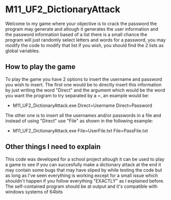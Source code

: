 # M11_UF2_DictionaryAttack
 Welcome to my game where your objective is to crack the password the program may generate and altough it generates the user information and the password information based of a list there is a small chance the program will just randomly select letters and words for a password, you may modify the code to modify that list if you wish, you should find the 2 lists as global variables.
## How to play the game
To play the game you have 2 options to insert the username and password you wish to insert.
The first one would be to directly insert this information by just writing the word "Direct" and the argument which would be the word you want the program to try separated by a =, an example would be:
- M11_UF2_DictionaryAttack.exe Direct=Username Direct=Password

The other one is to insert all the usernames and/or passwords in a file and instead of using "Direct" use "File" as shown in the following example:
- M11_UF2_DictionaryAttack.exe File=UserFile.txt File=PassFile.txt

## Other things I need to explain
This code was developed for a school project altough it can be used to play a game to see if you can succesfully make a dictionary attack at the end it may contain some bugs that may have sliped by while testing the code but as long as I've seen everything is working except for a small issue which shouldn't happen if you follow everything "EXACTLY" as I explained before.
The self-contained program should be at output and it's compatible with windows systems of 64bits
